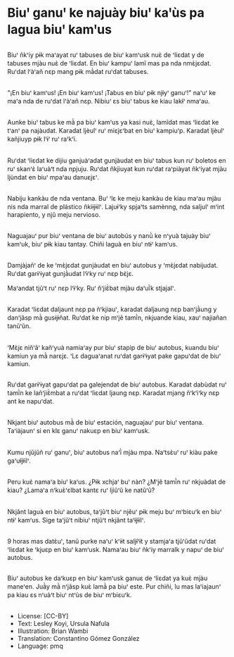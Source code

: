 # Biuꞌ ganuꞌ ke najuày biuꞌ kaꞌùs pa lagua biuꞌ kamꞌus

##
Biuꞌ ñkꞌiy pɨk maꞌayat ruꞌ tabuses de biuꞌ kamꞌusk nuɛ̀ de ꞌliɛdat y de tabuses mjàu nuɛ̀ de ꞌliɛdat.
En biuꞌ kampuꞌ lamĩ mas pa nda nmɛ̀jɛdat. Ruꞌdat lꞌàꞌañ nɛp mang pɨk mã̀dat ruꞌdat tabuses.

##
"¡En biuꞌ kamꞌus! ¡En biuꞌ kamꞌus! ¡Tabus en biuꞌ pɨk njɨ̃yꞌ ganuꞌ!" naꞌuꞌ ke maꞌa nda de ruꞌdat lꞌàꞌañ nɛp. Nibiuꞌ ɛs biuꞌ tabus ke kiau lakɨ̃ꞌ nmaꞌau.

##
Aunke biuꞌ tabus ke mã̀ pa biuꞌ kamꞌus ya kasi nuɛ̀, lamĩdat mas ꞌliɛdat ke tꞌanꞌ pa najàudat. Karadat ljèulꞌ ruꞌ miɛjɛꞌbat en biuꞌ kampiuꞌp.
Karadat ljèulꞌ kañjiuyp pɨk lꞌɨꞌ ruꞌ raꞌkꞌì.

##
Ruꞌdat ꞌliɛdat ke dijiu ganjuàꞌadat gunjàudat en biuꞌ tabus kun ruꞌ boletos en ruꞌ skanꞌɛ̀ laꞌuàꞌt nda npjuju. Ruꞌdat ñkjiuyat kun ruꞌdat raꞌpiàyat ñkꞌiyat mjàu ljùndat en biuꞌ mpaꞌau danuɛjɛꞌ.

##
Nabiju kankàu de nda ventana. Buꞌ ꞌlɛ ke meju kankàu de kiau maꞌau mjàu nis nda marral de plástico ñkiɨjɨilꞌ.
Lajuɨꞌky spjaꞌts samènng, nda saljulꞌ mꞌint harapiento, y njũ meju nervioso.

##
Naguajauꞌ pur biuꞌ ventana de biuꞌ autobús y nanũ̀ ke nꞌyuà tajuày biuꞌ kamꞌuk, biuꞌ pɨk kiau tantay. Chiñi laguà en biuꞌ ntɨꞌ kamꞌus.

##
Damjàjañꞌ de ke ꞌmɛ̀jɛdat gunjàudat en biuꞌ autobus y ꞌmɛ̀jɛdat nabijudat. Ruꞌdat garɨꞌɨyat gunjã̀udat lꞌɨ̀ꞌky ruꞌ nɛp bɛ̀jɛ.

Maꞌandat tjũꞌt ruꞌ nɛp lꞌɨ̀ꞌky. Ruꞌ ñꞌjiɛ̃̀bat mjàu daꞌuĩ̀k stjajalꞌ.

##
Karadat ꞌliɛdat daljaunt nɛp pa ñꞌkjiauꞌ, karadat daljaung nɛp banꞌjã̀ung y danꞌjãsp mã̀ gusɨjɨñat. Ruꞌdat ke nip mꞌjẽ tamĩ̀n, nkjuande kiau, xauꞌ najiañan tanũꞌũn.

##
ꞌMɛ̀jɛ niñꞌãꞌ kañꞌyuà namiaꞌay pur biuꞌ stapìp de biuꞌ autobus, kuandu biuꞌ kamiun ya mã̀ narɛjɛ.
ꞌLɛ daguaꞌanat ruꞌdat garɨꞌɨyat pake gapuꞌdat de biuꞌ kamiun.

##
Ruꞌdat garɨꞌɨyat gapuꞌdat pa galejendat de biuꞌ autobus.
Karadat dabùdat ruꞌ tamĩ̀n ke lañꞌjiɛ̃̀mbat a ruꞌdat ꞌliɛdat ljaung nɛp. Karadat mjang ñꞌkꞌìꞌky nɛp ant ke napuꞌdat.

##
Nkjant biuꞌ autobus mã̀ de biuꞌ estación, naguajauꞌ pur biuꞌ ventana. Taꞌiàjaunꞌ si en klɛ ganuꞌ nakuɛp en biuꞌ kamꞌusk.

##
Kumu njũjũñ ruꞌ ganuꞌ, biuꞌ autobus naꞌĩ̀ mjàu mpa. Naꞌtsɛ̀uꞌ ruꞌ kiàu pake gaꞌuɨ̃jɨ̃ilꞌ.

##
Peru kuɛ̀ namaꞌa biuꞌ kaꞌus.
¿Pɨk xchjaꞌ buꞌ nàn? ¿Mꞌjẽ tamĩ̀n ruꞌ nkjuàdat de kiau? ¿Lamaꞌa nꞌkuɛ̀ꞌɛlbat kantɛ ruꞌ ljiũꞌũ ke natũꞌũ?

##
Nkjãnt laguà en biuꞌ autobus, taꞌjũꞌt biuꞌ njẽuꞌ pɨk meju buꞌ mꞌbiɛuꞌk en biuꞌ ntɨꞌ kamꞌus.
Sige taꞌjũꞌt nibiuꞌ ntjũꞌt nkjãnt taꞌɨ̃jɨ̃ilꞌ.

##
9 horas mas datɛ̀uꞌ, tanũ purke naꞌuꞌ kꞌiɨt saljɨ̃ꞌɨ̃t y stamjaꞌa tjũꞌũdat ruꞌdat ꞌliɛdat ke ꞌkjuɛp en biuꞌ kamꞌusk.
Namaꞌau biuꞌ ñkꞌiy marralk y napuꞌ de biuꞌ autobus.

##
Biuꞌ autobus ke daꞌkuɛp en biuꞌ kamꞌusk ganuɛ de ꞌliɛdat ya kuɛ̀ mjàu maneꞌen.
Juã̀y mã̀ nꞌjãsp kuɛ̀ lamã̀ pa biuꞌ este. Pur chiñi, lu mas laꞌiajaunꞌ pa kiau ɛs nꞌuàꞌt biuꞌ ntꞌùs de biuꞌ mꞌbiɛuꞌk.

##
* License: [CC-BY]
* Text: Lesley Koyi, Ursula Nafula
* Illustration: Brian Wambi
* Translation: Constantino Gómez González
* Language: pmq
